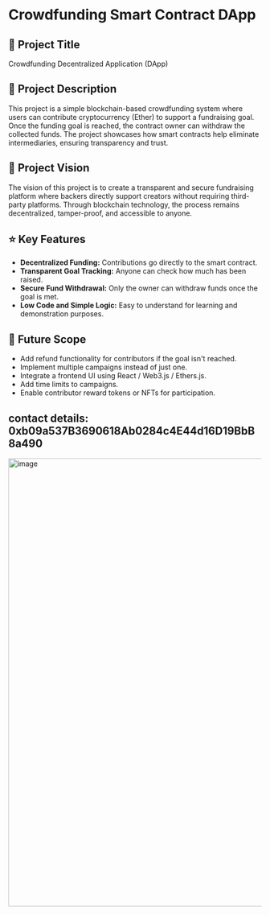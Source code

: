 # Crowdfunding Smart Contract DApp

## 📌 Project Title
Crowdfunding Decentralized Application (DApp)

## 📝 Project Description
This project is a simple blockchain-based crowdfunding system where users can contribute cryptocurrency (Ether) to support a fundraising goal. Once the funding goal is reached, the contract owner can withdraw the collected funds. The project showcases how smart contracts help eliminate intermediaries, ensuring transparency and trust.

## 🎯 Project Vision
The vision of this project is to create a transparent and secure fundraising platform where backers directly support creators without requiring third-party platforms. Through blockchain technology, the process remains decentralized, tamper-proof, and accessible to anyone.

## ⭐ Key Features
- **Decentralized Funding:** Contributions go directly to the smart contract.
- **Transparent Goal Tracking:** Anyone can check how much has been raised.
- **Secure Fund Withdrawal:** Only the owner can withdraw funds once the goal is met.
- **Low Code and Simple Logic:** Easy to understand for learning and demonstration purposes.

## 🚀 Future Scope
- Add refund functionality for contributors if the goal isn't reached.
- Implement multiple campaigns instead of just one.
- Integrate a frontend UI using React / Web3.js / Ethers.js.
- Add time limits to campaigns.
- Enable contributor reward tokens or NFTs for participation.

## contact details: 0xb09a537B3690618Ab0284c4E44d16D19BbB8a490
<img width="1642" height="891" alt="image" src="https://github.com/user-attachments/assets/ede675d9-69f8-4b17-ae28-a933de999fe7" />

